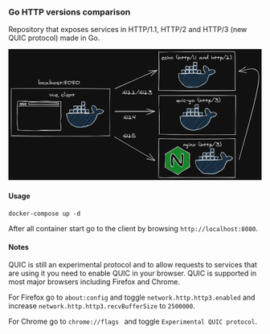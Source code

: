 ### Go HTTP versions comparison

Repository that exposes services in HTTP/1.1, HTTP/2 and HTTP/3 (new QUIC protocol) made in Go.

![](diagram.png)

#### Usage

```docker-compose up -d
docker-compose up -d
```

After all container start go to the client by browsing `http://localhost:8080`.

#### Notes

QUIC is still an experimental protocol and to allow requests to services that are using it you need to enable QUIC in your browser. QUIC is supported in most major browsers including Firefox and Chrome. 

For Firefox go to `about:config` and toggle `network.http.http3.enabled` and increase `network.http.http3.recvBufferSize` to `2500000`.

For Chrome go to `chrome://flags ` and toggle `Experimental QUIC protocol`.